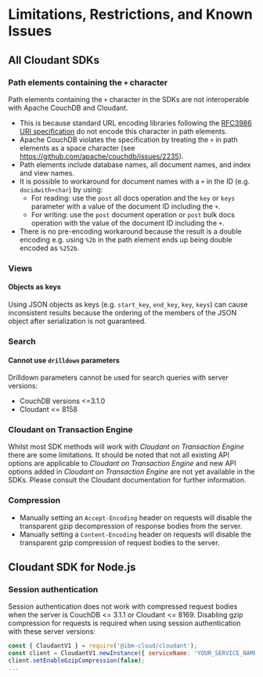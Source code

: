 <!-- This section applied from common template, do not edit in language specific repository KNOWN_ISSUES file -->
# Limitations, Restrictions, and Known Issues

## All Cloudant SDKs

### Path elements containing the `+` character

Path elements containing the `+` character in the SDKs are not interoperable with Apache CouchDB and Cloudant.
* This is because standard URL encoding libraries following the [RFC3986 URI specification](https://tools.ietf.org/html/rfc3986#section-3.3) do not encode this character in path elements.
* Apache CouchDB violates the specification by treating the `+` in path elements as a space character (see https://github.com/apache/couchdb/issues/2235).
* Path elements include database names, all document names, and index and view names.
* It is possible to workaround for document names with a `+` in the ID (e.g. `docidwith+char`) by using:
    * For reading: use the `post` all docs operation and the `key` or `keys` parameter with a value of the document ID including the `+`.
    * For writing: use the `post` document operation or `post` bulk docs operation with the value of the document ID including the `+`.
* There is no pre-encoding workaround because the result is a double encoding e.g. using `%2b` in the path element ends up being double encoded as `%252b`.

### Views

#### Objects as keys

Using JSON objects as keys (e.g. `start_key`, `end_key`, `key`, `keys`)
can cause inconsistent results because the ordering of the members of the JSON
object after serialization is not guaranteed.

### Search

#### Cannot use `drilldown` parameters

Drilldown parameters cannot be used for search queries with server versions:
* CouchDB versions <=3.1.0
* Cloudant <= 8158

### Cloudant on Transaction Engine

Whilst most SDK methods will work with _Cloudant on Transaction Engine_ there are some limitations.
It should be noted that not all existing API options are applicable to _Cloudant on Transaction Engine_
and new API options added in _Cloudant on Transaction Engine_ are not yet available in the SDKs. Please
consult the Cloudant documentation for further information.

### Compression

* Manually setting an `Accept-Encoding` header on requests will disable the transparent gzip decompression of response bodies from the server.
* Manually setting a `Content-Encoding` header on requests will disable the transparent gzip compression of request bodies to the server.

<!-- End common section -->

<!-- Template substitution for language specific content -->
<!-- ## SPLIT MARKER ## -->
## Cloudant SDK for Node.js

### Session authentication

Session authentication does not work with compressed request bodies when the server is CouchDB <= 3.1.1 or Cloudant <= 8169. Disabling gzip compression for requests is required when using session authentication with these server versions:
```js
const { CloudantV1 } = require('@ibm-cloud/cloudant');
const client = CloudantV1.newInstance({ serviceName: 'YOUR_SERVICE_NAME' });
client.setEnableGzipCompression(false);
...
```
